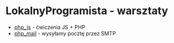 # LokalnyProgramista - warsztaty
* [php_js](https://github.com/ekawalec/lokalnyprogramista/tree/master/workshops/php_js) - ćwiczenia JS + PHP
* [php_mail](https://github.com/ekawalec/lokalnyprogramista/tree/master/workshops/php_mail) - wysyłamy pocztę przez SMTP 
